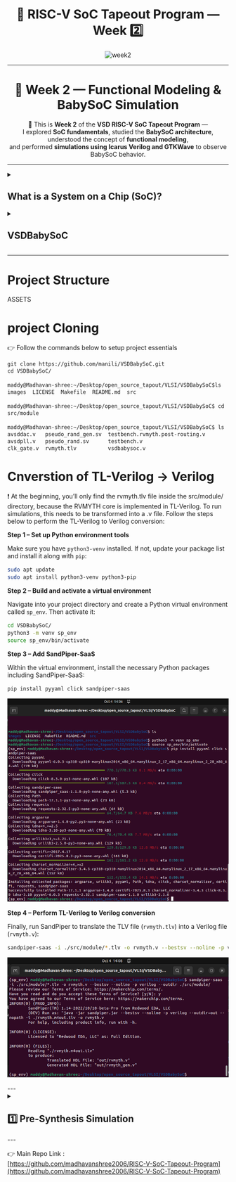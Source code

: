 <h1 align="center">🔳 RISC-V SoC Tapeout Program — Week 2️⃣</h1>

<p align="center">
<img alt="week2" src="https://github.com/user-attachments/assets/your-image-id-here" width="400" />
</p>

---

<div align="center">

# 🚀 Week 2 — Functional Modeling & BabySoC Simulation

🌟 This is **Week 2** of the **VSD RISC-V SoC Tapeout Program** —  
I explored **SoC fundamentals**, studied the **BabySoC architecture**,  
understood the concept of **functional modeling**,  
and performed **simulations using Icarus Verilog and GTKWave** to observe BabySoC behavior.

</div>

---



<details>
<summary><h2> What is a System on a Chip (SoC)?</h2> </summary>


<p align="center"><img src="./ASSETS/1.png" width="700" alt="image 1"/></p>

A **System on a Chip (SoC)** is like fitting an entire computer onto a single microchip. Instead of using many separate components like CPU, memory, input/output controllers, graphics, and connectivity chips, an SoC packs most (or all) of them into one compact silicon chip. This makes devices smaller, faster, and more power efficient—perfect for smartphones, wearables, smart appliances, and even cars.

---

## **Main Components Inside an SoC (with explanations)**

## 1. CPU (Central Processing Unit)🧠

<p align="center"><img src="./ASSETS/2.png" width="700" alt="image 2"/></p>

The CPU is the **main decision-maker** inside an SoC. Think of it as the *manager* that handles all general tasks. Here's what it does:

- Executes instructions from the operating system and apps.
- Performs arithmetic, logic, and control operations.
- Manages scheduling, multitasking, and system coordination.
- Often comes as multi-core (e.g., quad-core, octa-core) to handle multiple tasks at once.

---

## 2. GPU (Graphics Processing Unit)

<p align="center"><img src="./ASSETS/3.jpeg" width="700" alt="image 3"/></p>

The GPU is designed for **heavy visual and parallel processing tasks**. It’s like the *artist + accelerator* of the chip.

- Renders UI, videos, animations, and games.
- Handles 2D and 3D graphics efficiently.
- In newer SoCs, it's also used for AI, image processing, and machine learning computations.

---

## 3. Memory (RAM, Cache, and Storage Controllers)💾

<p align="center"><img src="./ASSETS/4.jpg" width="700" alt="image 4"/></p>

Memory helps the CPU and GPU work quickly by storing data temporarily.

- **RAM** holds apps and active processes for quick access.
- **Cache** is small but ultra-fast memory near the CPU for frequently used data.
- **Storage interfaces** (like eMMC, UFS, or flash controllers) manage long-term data.

---

## 4. DSP (Digital Signal Processor)

<p align="center"><img src="./ASSETS/5.png" width="700" alt="image 5"/></p>


A DSP is a **specialized mini-processor** optimized for handling continuous signals like audio, video, and sensors.

- Used in voice assistants, image enhancement, and audio processing.
- Performs real-time encoding, decoding, and filtering.
- Reduces CPU load by offloading media-related work.

---

## 5. Connectivity Units

<p align="center"><img src="./ASSETS/6.jpg" width="700" alt="image 6"/></p>

These blocks make the device capable of communicating wirelessly or wired.

- Includes **Wi-Fi, Bluetooth, GPS, NFC, LTE, and 5G modules**.
- Uses dedicated modems and RF circuits.
- Enables location services, internet access, device pairing, etc.

---

## 6. I/O Interfaces🔌

<p align="center"><img src="./ASSETS/7.gif" width="700" alt="image 7"/></p>

<p align="center"><img src="./ASSETS/9.jpeg" width="700" alt="image 9"/></p>

These are the **communication bridges** between the SoC and external components.

Common interfaces include:

- **USB, HDMI, PCIe** – for display, storage, and external devices
- **UART, SPI, I²C** – for sensors, controllers, and debugging
- **GPIO pins** – for general-purpose connections

---

## 7. Power Management Unit (PMU)

The PMU ensures the SoC **uses power efficiently** without overheating or draining the battery.

- Regulates voltage and power delivery to different blocks.
- Handles sleep modes, wake-up events, and charging logic.
- Extends device battery life while balancing performance.

---

## 8. Security Blocks 🔐

<p align="center"><img src="./ASSETS/10.jpg" width="700" alt="image 10"/></p>

Security modules protect the system from unauthorized access and attacks.

- Includes **Secure Boot**, **cryptographic engines**, and **Trusted Execution Environments (TEE)**.
- Handles encryption, biometric processing, and data protection.
- Prevents tampering, malware, and firmware modification.

---

## 9. AI / Neural Processing Units (NPUs or TPUs)

<p align="center"><img src="./ASSETS/11.png" width="700" alt="image 11"/></p>

Modern SoCs often integrate dedicated AI engines.

- Accelerates tasks like face recognition, object detection, and voice AI.
- Performs matrix multiplications faster than CPUs/GPUs.
- Saves power by offloading machine learning workloads.

---

## **Why SoCs Are So Impressive🌟**

<p align="center"><img src="./ASSETS/12.jpg" width="700" alt="image 12"/></p>

Here’s why SoCs are game-changers:

- **Compact Size:** Multiple components on a single chip → smaller devices.
- **Low Power Consumption:** Ideal for mobile and battery-based gadgets.
- **High Performance:** Components communicate faster within one chip.
- **Cost Efficient:** Fewer components → cheaper manufacturing and assembly.
- **Less Heat & Better Integration:** Everything is designed to work together.

---

## **Devices and Places Where SoCs Are Used**

<p align="center"><img src="./ASSETS/13.gif" width="700" alt="image 13"/></p>

SoCs are everywhere! Some common use cases:

- **Smartphones & Tablets**
- **Smartwatches & Fitness Bands**
- **Smart TVs and Streaming Devices**
- **IoT and Smart Home Gadgets**
- **Drones & Robotics**
- **Automotive Systems (ADAS, infotainment)**
- **Gaming Consoles & Handhelds**
- **Medical and Industrial Devices**

---

## **Well-Known SoC Examples📱**

<p align="center"><img src="./ASSETS/14.png" width="700" alt="image 14"/></p>

Here are well-known examples:

- **Apple A-Series / M-Series** – iPhones, iPads, Macs
- **Qualcomm Snapdragon** – Android phones, AR/VR devices
- **MediaTek Dimensity / Helio** – Smartphones and smart TVs
- **Samsung Exynos** – Samsung mobile devices
- **NVIDIA Tegra / Orin** – Automotive, gaming, embedded AI
- **Broadcom BCM chips** – Raspberry Pi boards, routers
- **AMD/Xilinx Zynq SoCs** – FPGA + ARM for embedded systems

---

## **⚠️ Difficulties and Limitations of SoCs**

<p align="center"><img src="./ASSETS/15.jpg" width="700" alt="image 15"/></p>

Even though they’re powerful, SoCs come with some issues:

- **Design Complexity:** Integrating many subsystems on one chip is difficult.
- **High Development Cost:** Requires advanced tools and long design cycles.
- **Limited Upgradeability:** You can’t replace individual parts like CPU or GPU.
- **Thermal Management Issues:** High performance in compact space means more heat.
- **Customization Limits:** Harder to tailor compared to modular PCB-based systems.

---



[week2 front page](https://www.notion.so/week2-front-page-2825f99c9dcb80b1986ffb4a7e551dbc?pvs=21)

</details>

<details>
<summary><h2>VSDBabySoC</h2></summary>


<p align="center"><img src="./ASSETS/16.png" width="700" alt="image 16"/></p>

VSDBabySoC is a compact (small-scale) SoC intended primarily as a **testbed / learning platform**. The goals include:

- **Simultaneously test multiple open-source IP cores** (digital, analog, mixed) in one design environment.
- **Analog calibration** and validation, e.g. of PLLs, DACs, clocking circuits.
- **Bridging digital and analog domains** — not just a pure digital SoC.
- **Interfacing with external analog devices** like TVs, phones (through analog outputs) as proof-of-concept to show how digital → analog conversion can drive real-world interfaces.

From your description, the major blocks are:

1. **RVMYTH** — a small RISC-V microprocessor core, which drives digital logic and controls peripherals.
2. **PLL (8× PLL block)** — for clock generation and distribution.
3. **10-bit DAC** — converts digital output (from RVMYTH) to analog signal, which is exposed at an output pin (or net “OUT”).

These together make the SoC both digital and analog, with a mixed-signal flavor.

---

## Key Components

Here is a breakdown of important sub-blocks and their design challenges you might consider or expect in the code / hardware design:

## **1. RVMYTH (RISC-V CPU Core) 🧠**

<p align="center"><img src="./ASSETS/17.png" width="700" alt="image 17"/></p>

### 🔎 What is it?

RVMYTH is a lightweight, open-source **RISC-V microprocessor core**. It implements the **RV32I instruction set**, providing the essential integer instructions for embedded and educational use. Being **modular and free**, RISC-V cores like RVMYTH are easy to integrate, customize, and study. Despite its simplicity, it reflects all real CPU stages (fetch, decode, execute, memory access, write-back), making it an excellent teaching and SoC-integration processor.

### ⚙️ Functionality

- Acts as the CPU of the SoC.
- Executes programs stored in memory or provided via instruction streams.
- Generates digital values (e.g., in register r17) to feed the DAC.
- Controls SoC components like DAC enable/disable and clock interaction.

### 🌟 Specialty

- Fully open-source, minimal, and educational.
- Simple enough to learn, yet realistic enough for practical use.

### 🧩 Types

- RV32I ISA-based.
- Pipelined or non-pipelined versions depending on integration.

### 🎯 Why in BabySoC?

- Serves as the “brain” of the SoC.
- Generates test data for DAC conversion.
- Demonstrates computation + mixed-signal output.

### ⚠️ Challenges

- Handling pipeline hazards.
- Efficient memory/I/O interfacing.
- Clock synchronization with PLL.
- Maintaining small area and low power.

---

## **2. Phase-Locked Loop (PLL)**

<p align="center"><img src="./ASSETS/18.png" width="700" alt="image 18"/></p>
### 🔎 What is it?

A **Phase-Locked Loop (PLL)** is a feedback-based circuit that generates an output clock synchronized in **frequency and phase** with a reference clock. BabySoC uses an **8× PLL** to multiply the reference clock for high-speed operation, ensuring system-wide synchronization.

### ⚙️ Functionality

- Produces a stable, high-frequency clock.
- Synchronizes all SoC parts.
- Multiplies reference clock ×8 in BabySoC.

### 🌟 Specialty

- Ensures synchronization of all blocks.
- Reduces jitter and timing mismatches.
- Enables multiple frequency domains.

### 🧩 Types

- Analog PLL.
- Digital PLL (DPLL).
- All-Digital PLL (ADPLL).

### 🎯 Why in BabySoC?

- Provides realistic clock generation.
- Ensures RVMYTH and DAC operate in sync.
- Overcomes limitations of external clocks.

### ⚠️ Challenges

- Designing stable VCO, loop filters, phase detectors.
- Managing jitter and noise coupling.
- Ensuring correct lock times and stability.

---

## **3. Digital-to-Analog Converter (DAC – 10-bit)**

<p align="center"><img src="./ASSETS/19.jpg" width="700" alt="image 19"/></p>
### 🔎 What is it?

A **DAC (Digital-to-Analog Converter)** converts binary data into continuous analog signals (voltage or current). It is the **gateway from digital logic to the real world**. BabySoC’s 10-bit DAC supports **1024 discrete levels**, ideal for multimedia and analog testing.

### ⚙️ Functionality

- Converts RVMYTH’s 10-bit data to analog output.
- Produces waveforms for external use or lab testing.
- Enables mixed-signal demonstration.

### 🌟 Specialty

- Direct bridge between digital and analog domains.
- 10-bit resolution (1024 steps).
- Key for multimedia and sensor applications.

### 🧩 Types

- Weighted Resistor DAC.
- R-2R Ladder DAC.

<p align="center"><img src="./ASSETS/20.png" width="700" alt="image 20"/></p>

- Sigma-Delta DAC.

<p align="center"><img src="./ASSETS/21.jpg" width="700" alt="image 21"/></p>

### 🎯 Why in BabySoC?

- Demonstrates digital → analog conversion.
- Makes computation outputs observable as real signals.
- Useful for audio tones, waveform demos.

### ⚠️ Challenges

- Maintaining accuracy and linearity.
- Fast settling for high-speed operation.
- Precise resistor matching.
- Designing output buffers for loads.

---

## **4. Clock & Reset / Domain Management**

<p align="center"><img src="./ASSETS/22.jpeg" width="700" alt="image 22"/></p>

### 🔎 What is it?

The **Clock & Reset subsystem** coordinates system startup, timing, and domain synchronization. It ensures safe initialization by holding blocks in reset until clocks are stable, and it saves power through clock gating.

### ⚙️ Functionality

- Provides reset signals during startup or recovery.
- Enables/disables PLLs and DACs.
- Manages multiple clock domains.

### 🌟 Specialty

- Backbone of SoC timing.
- Ensures safe and reliable operation.
- Essential for low-power design.

### 🧩 Types

- Single-domain (same clock for all).
- Multi-domain (different clocks per block).

### 🎯 Why in BabySoC?

- Ensures CPU and DAC start only after PLL locks.
- Manages synchronization across domains.
- Prevents undefined startup states.

### ⚠️ Challenges

- Designing reset sequencing.
- Avoiding metastability in crossings.
- Balancing power vs. performance.

---

## **5. Memory / Peripherals**

<p align="center"><img src="./ASSETS/23.jpg" width="700" alt="image 23"/></p>
### 🔎 What is it?

Memory and peripherals provide the **support system** for the CPU. Memory stores instructions/data, while peripherals (like buses or I/O) enable communication between CPU and SoC components.

### ⚙️ Functionality

- Stores data and instructions.
- Interfaces CPU with I/O devices (e.g., DAC).

### 🌟 Specialty

- Makes CPU communication efficient.
- Provides memory-mapped control of peripherals.

### 🧩 Types

- ROM/RAM.
- APB, AHB, AXI-lite buses.

### 🎯 Why in BabySoC?

- Optional, but enhances realism of the SoC.
- Supports expanded functionality.

### ⚠️ Challenges

- Correct address decoding.
- Timing closure across buses.
- Setup/hold requirements in memory cells.

---

## **6. Analog / Mixed-Signal Interface**

### 🔎 What is it?

The **AMS interface** isolates sensitive analog blocks (DAC, PLL) from digital switching noise generated by the CPU. It uses **guard rings, isolation wells, and biasing circuits** to ensure analog performance is not degraded.

### ⚙️ Functionality

- Protects analog circuits from digital noise.
- Maintains clean references and supplies.

### 🌟 Specialty

- Ensures reliable mixed-signal integration.
- Protects analog precision against crosstalk.

### 🧩 Types

- Guard rings & isolation.
- Bias/reference circuits.

### 🎯 Why in BabySoC?

- Prevents DAC errors due to CPU noise.
- Maintains PLL stability.

### ⚠️ Challenges

- Noise, crosstalk, and coupling control.
- Strict layout constraints.
- Stable reference/biasing.

---

## Design Flow & Physical Implementation

<p align="center"><img src="./ASSETS/24.png" width="700" alt="image 24"/></p>

</details>


--- 
# Project Structure

ASSETS

# project Cloning 

👉 Follow the commands below to setup project essentials 
```
git clone https://github.com/manili/VSDBabySoC.git
cd VSDBabySoC/

maddy@Madhavan-shree:~/Desktop/open_source_tapout/VLSI/VSDBabySoC$ls
images  LICENSE  Makefile  README.md  src

maddy@Madhavan-shree:~/Desktop/open_source_tapout/VLSI/VSDBabySoC$ cd src/module

maddy@Madhavan-shree:~/Desktop/open_source_tapout/VLSI/VSDBabySoC$ ls
avsddac.v   pseudo_rand_gen.sv  testbench.rvmyth.post-routing.v
avsdpll.v   pseudo_rand.sv      testbench.v
clk_gate.v  rvmyth.tlv          vsdbabysoc.v

```
# Cnverstion of TL-Verilog -> Verilog

❗ At the beginning, you’ll only find the rvmyth.tlv file inside the src/module/ directory, because the RVMYTH core is implemented in TL-Verilog. To run simulations, this needs to be transformed into a .v file. 
Follow the steps below to perform the TL-Verilog to Verilog conversion:


**Step 1 – Set up Python environment tools**

Make sure you have `python3-venv` installed. If not, update your package list and install it along with `pip`:

```bash
sudo apt update
sudo apt install python3-venv python3-pip

```

**Step 2 – Build and activate a virtual environment**

Navigate into your project directory and create a Python virtual environment called `sp_env`. Then activate it:

```bash
cd VSDBabySoC/
python3 -m venv sp_env
source sp_env/bin/activate

```

**Step 3 – Add SandPiper-SaaS**

Within the virtual environment, install the necessary Python packages including SandPiper-SaaS:

```bash
pip install pyyaml click sandpiper-saas

```
<p align="center"><img src="./ASSETS/25.png" width="700" alt="image 25"/></p>

**Step 4 – Perform TL-Verilog to Verilog conversion**

Finally, run SandPiper to translate the TLV file (`rvmyth.tlv`) into a Verilog file (`rvmyth.v`):

```bash
sandpiper-saas -i ./src/module/*.tlv -o rvmyth.v --bestsv --noline -p verilog --outdir ./src/module/

```
<p align="center"><img src="./ASSETS/26.png" width="700" alt="image 26"/></p>
---

<details>

<summary><h2> 1️⃣ Pre-Synthesis Simulation</h2></summary>

### 🛠️ RTL Compilation with Icarus Verilog

- 🔸 **Macro Used:** `DPRE_SYNTH_SIM`
- 🔸**Why:** To check the RTL design behavior before moving to synthesis.
- 🔸**Result:** An executable simulation file (`pre_synth_sim.out`) along with a `.vcd` waveform file inside `output/pre_synth_sim/`.

❗Before going to the simulation part, ensure that your project diectory like this

```
VSDBabySoC
├── images
├── LICENSE
├── Makefile
├── output
│   ├── pre_synth_sim
├── README.md
├── sp_env
├── src

```
- If not like this create the folder accordingly.

👉 Use the following command to launch the pre-synthesis simulation:

```bash
iverilog -o output/pre_synth_sim/pre_synth_sim.out   -DPRE_SYNTH_SIM   -I src/include   -I src/module   src/module/testbench.v

cd output/pre_synth_sim

ls

```

<p align="center"><img src="./ASSETS/27.png" width="700" alt="image 27"/></p>
<br><br>

👉 Then to produce ```.vcd``` file and to see the waveform in ```Gtkwave``` flow the commands
```
./pre_synth_sim.out

gtkwave pre_synth_sim.vcd

```

<p align="center"><img src="./ASSETS/28.png" width="700" alt="image 28"/></p>
---

## **Measured observations**

### **1) Reset — behavior & effect** 

**Measured:** **reset asserted at 20 ns and deasserted at 120 ns (80 ns pulse).**

**Observed:** while reset is high, instruction fetch is disabled and register file entries are set to known index values (SandPiper reset behavior). After reset deassertion, fetch resumes and **PC** increments by 4.

**report:**

> “Reset asserted from 20 ns to 120 ns. Fetch disabled and register file initialized during reset; normal execution resumes after release.” 🔍
> 

---

### **2) Clock — generation & period** 

**Expected (RTL):** `avsdpll.v` initial period = **25 ns → 40 MHz**.

**Measured:** using two GTKWave cursors on consecutive rising edges → **≈ 25 ns (40 MHz)**.

**Implication:** core registers and pipeline stages are clocked as intended.

**report:**

> “Measured clock period ≈ 25 ns → 40 MHz (two cursors on successive CLK rising edges).”
> 

---

### **3) Data path: CPU → DAC → OUT (numeric check)** 

**DAC transfer (from `avsddac.v`):**

```verilog
OUT = VREFL + (Dext / 1023.0) * (VREFH - VREFL)
where Dext = {1'b0, D}

```

**Observed sample:** **RV_TO_DAC = 225 → OUT ≈ 0.72 V** in waveform.

**Calculated:** **(225 / 1023) * 3.3 ≈ 0.726 V** (testbench uses `VREFH = 3.3`, `VREFL = 0.0`).

**Conclusion:** observed analog **OUT** matches predicted value — the CPU → DAC mapping is correct.

**report:**

> “RV_TO_DAC = 225 → OUT ≈ 0.72 V; matches expected OUT ≈ 0.726 V per DAC formula.”
> 

---

## **GTKWave: steps to analyze waveform**

1. `gtkwave pre_synth_sim.vcd`
2. Add signals: `uut` → `core` → **`RV_TO_DAC[9:0]`**, **`OUT`**, **`CLK`**, **`reset`**, and desired **`CPU_*`** internals.
3. Set bus radix to decimal: right-click **`RV_TO_DAC`** → **Radix** → **Unsigned (decimal)**.
4. Measure clock: zoom on **`CLK`**, place cursor A on a rising edge and cursor B on the next rising edge; read **ΔT** (status bar).
5. Measure reset window: place cursor on reset rising and cursor on reset falling; read **ΔT**.
6. Verify DAC mapping: hover **`RV_TO_DAC`** (decimal) and **`OUT`** at the same time and compare with **(code/1023)*VREFH**.

---

**The pre-synthesis run confirms correct reset behavior, a stable 40 MHz PLL clock, and accurate CPU→DAC mapping (digital codes produce expected analog voltages).** 


</details>
---









👉 Main Repo Link :  
[https://github.com/madhavanshree2006/RISC-V-SoC-Tapeout-Program](https://github.com/madhavanshree2006/RISC-V-SoC-Tapeout-Program)
